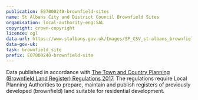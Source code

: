 ```yaml
---
publication: E07000240-brownfield-sites
name: St Albans City and District Council Brownfield Sites
organisation: local-authority-eng:SAL
copyright: crown-copyright
licence: ogl
data-url: https://www.stalbans.gov.uk/Images/SP_CSV_st-albans_brownfieldregister_2017-12-31_rev1_tcm15-62593.csv
data-gov-uk: 
task: brownfield_site
prefix: E07000240-brownfield-site
---
```


Data published in accordance with [The Town and Country Planning (Brownfield Land Register) Regulations 2017](http://www.legislation.gov.uk/uksi/2017/403/contents/made).
The regulations require Local Planning Authorities to prepare, maintain and publish registers of previously developed (brownfield) land suitable for residential development.

